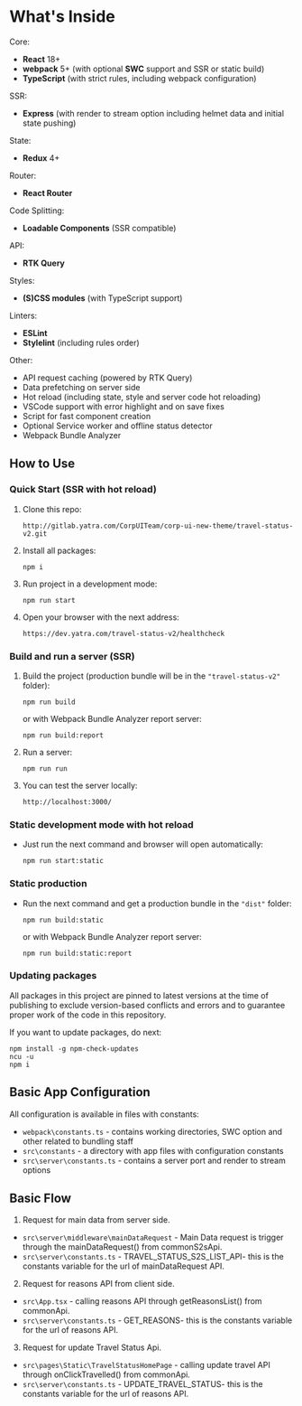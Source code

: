 # What's Inside

Core:

- **React** 18+
- **webpack** 5+ (with optional **SWC** support and SSR or static build)
- **TypeScript** (with strict rules, including  webpack configuration)

SSR:

- **Express** (with render to stream option including helmet data and initial state pushing)

State:

- **Redux** 4+

Router:

- **React Router**

Code Splitting:

- **Loadable Components** (SSR compatible)

API:

- **RTK Query**

Styles:

- **(S)CSS modules** (with TypeScript support)

Linters:

- **ESLint**
- **Stylelint** (including rules order)


Other:

- API request caching (powered by RTK Query)
- Data prefetching on server side
- Hot reload (including state, style and server code hot reloading)
- VSCode support with error highlight and on save fixes
- Script for fast component creation
- Optional Service worker and offline status detector
- Webpack Bundle Analyzer

## How to Use

### Quick Start (SSR with hot reload)

1. Clone this repo:

   `http://gitlab.yatra.com/CorpUITeam/corp-ui-new-theme/travel-status-v2.git`

2. Install all packages:

   `npm i`

3. Run project in a development mode:

   `npm run start`

4. Open your browser with the next address:

   `https://dev.yatra.com/travel-status-v2/healthcheck`

### Build and run a server (SSR)

1. Build the project (production bundle will be in the `"travel-status-v2"` folder):

    `npm run build`

    or with Webpack Bundle Analyzer report server:

    `npm run build:report`

2. Run a server:

    `npm run run`

3. You can test the server locally:

    `http://localhost:3000/`

### Static development mode with hot reload

- Just run the next command and browser will open automatically:

  `npm run start:static`

### Static production

- Run the next command and get a production bundle in the `"dist"` folder:

  `npm run build:static`

  or with Webpack Bundle Analyzer report server:

  `npm run build:static:report`

### Updating packages

All packages in this project are pinned to latest versions at the time of publishing to exclude version-based conflicts and errors and to guarantee proper work of the code in this repository.

If you want to update packages, do next:

```
npm install -g npm-check-updates
ncu -u
npm i
```

## Basic App Configuration

All configuration is available in files with constants:

- `webpack\constants.ts` - contains working directories, SWC option and other related to bundling staff
- `src\constants` - a directory with app files with configuration constants
- `src\server\constants.ts` - contains a server port and render to stream options


## Basic Flow

1. Request for main data from server side.
 - `src\server\middleware\mainDataRequest` - Main Data request is trigger through the mainDataRequest() from commonS2sApi.
 - `src\server\constants.ts` - TRAVEL_STATUS_S2S_LIST_API- this is the constants variable for the url of mainDataRequest API.

 2. Request for reasons API from client side.
 - `src\App.tsx` - calling reasons API through getReasonsList() from commonApi.
 - `src\server\constants.ts` - GET_REASONS- this is the constants variable for the url of reasons API. 

 3. Request for update Travel Status Api.
 - `src\pages\Static\TravelStatusHomePage` - calling update travel API through onClickTravelled() from commonApi.
 - `src\server\constants.ts` - UPDATE_TRAVEL_STATUS- this is the constants variable for the url of reasons API. 